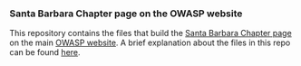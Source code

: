 ### Santa Barbara Chapter page on the OWASP website

This repository contains the files that build the [Santa Barbara Chapter page](https://owasp.org/www-chapter-santa-barbara) on the main [OWASP website](https://owasp.org). A brief explanation about the files in this repo can be found [here](https://owasp.org/migration).
